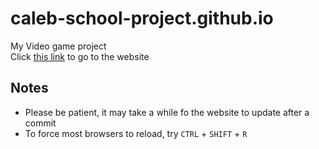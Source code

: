 # caleb-school-project.github.io
My Video game project<br>
Click <a href="https://caleb-school-project.github.io">this link</a> to go to the website

## Notes
- Please be patient, it may take a while fo the website to update after a commit
- To force most browsers to reload, try `CTRL` + `SHIFT` + `R`
